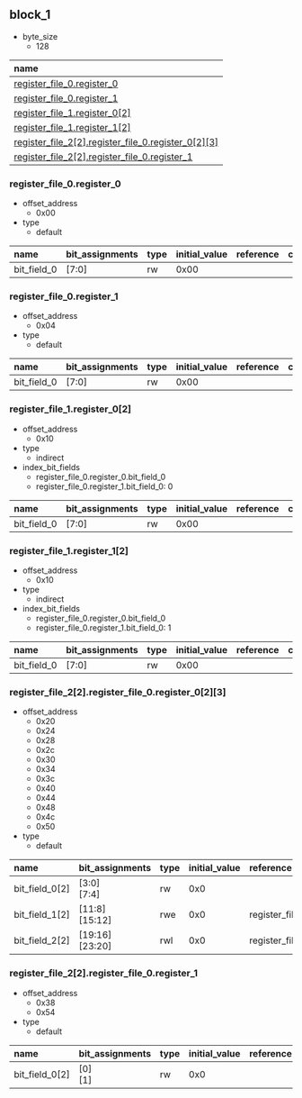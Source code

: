## block_1

* byte_size
    * 128

|name|
|:--|
|[register_file_0.register_0](#block_1-register_file_0-register_0)|
|[register_file_0.register_1](#block_1-register_file_0-register_1)|
|[register_file_1.register_0[2]](#block_1-register_file_1-register_0)|
|[register_file_1.register_1[2]](#block_1-register_file_1-register_1)|
|[register_file_2[2].register_file_0.register_0[2][3]](#block_1-register_file_2-register_file_0-register_0)|
|[register_file_2[2].register_file_0.register_1](#block_1-register_file_2-register_file_0-register_1)|

### <div id="block_1-register_file_0-register_0"></div>register_file_0.register_0

* offset_address
    * 0x00
* type
    * default

|name|bit_assignments|type|initial_value|reference|comment|
|:--|:--|:--|:--|:--|:--|
|bit_field_0|[7:0]|rw|0x00|||

### <div id="block_1-register_file_0-register_1"></div>register_file_0.register_1

* offset_address
    * 0x04
* type
    * default

|name|bit_assignments|type|initial_value|reference|comment|
|:--|:--|:--|:--|:--|:--|
|bit_field_0|[7:0]|rw|0x00|||

### <div id="block_1-register_file_1-register_0"></div>register_file_1.register_0[2]

* offset_address
    * 0x10
* type
    * indirect
* index_bit_fields
    * register_file_0.register_0.bit_field_0
    * register_file_0.register_1.bit_field_0: 0

|name|bit_assignments|type|initial_value|reference|comment|
|:--|:--|:--|:--|:--|:--|
|bit_field_0|[7:0]|rw|0x00|||

### <div id="block_1-register_file_1-register_1"></div>register_file_1.register_1[2]

* offset_address
    * 0x10
* type
    * indirect
* index_bit_fields
    * register_file_0.register_0.bit_field_0
    * register_file_0.register_1.bit_field_0: 1

|name|bit_assignments|type|initial_value|reference|comment|
|:--|:--|:--|:--|:--|:--|
|bit_field_0|[7:0]|rw|0x00|||

### <div id="block_1-register_file_2-register_file_0-register_0"></div>register_file_2[2].register_file_0.register_0[2][3]

* offset_address
    * 0x20
    * 0x24
    * 0x28
    * 0x2c
    * 0x30
    * 0x34
    * 0x3c
    * 0x40
    * 0x44
    * 0x48
    * 0x4c
    * 0x50
* type
    * default

|name|bit_assignments|type|initial_value|reference|comment|
|:--|:--|:--|:--|:--|:--|
|bit_field_0[2]|[3:0]<br>[7:4]|rw|0x0|||
|bit_field_1[2]|[11:8]<br>[15:12]|rwe|0x0|register_file_0.register_0.bit_field_0||
|bit_field_2[2]|[19:16]<br>[23:20]|rwl|0x0|register_file_2.register_file_0.register_1.bit_field_0||

### <div id="block_1-register_file_2-register_file_0-register_1"></div>register_file_2[2].register_file_0.register_1

* offset_address
    * 0x38
    * 0x54
* type
    * default

|name|bit_assignments|type|initial_value|reference|comment|
|:--|:--|:--|:--|:--|:--|
|bit_field_0[2]|[0]<br>[1]|rw|0x0|||

